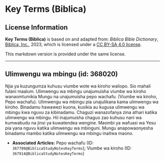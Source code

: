# Key Terms (Biblica)

## License Information

**Key Terms (Biblica)** is based on and adapted from: _Biblica Bible Dictionary_, [Biblica, Inc.](https://www.biblica.com/), 2023, which is licensed under a [CC BY-SA 4.0 license](https://creativecommons.org/licenses/by-sa/4.0/legalcode.en).

This markdown version is provided under the same license.



--------------------------------

## Ulimwengu wa mbingu (id: 368020)

Njia ya kuzungumza kuhusu viumbe wote wa kiroho waliopo. Sio mahali fulani maalum. Ulimwengu wa mbingu unajumuisha viumbe wa kiroho wanaomtumikia Mungu na unajumuisha pepo wachafu. (Viumbe wa kiroho, Pepo wachafu). Ulimwengu wa mbingu pia unajulikana kama ulimwengu wa kiroho. Binadamu hawawezi kuona, kusikia au kugusa ulimwengu wa mbingu kwa nguvu za kibinadamu. Chaguzi wanazofanya zina athari katika ulimwengu wa mbingu. Hii inajumuisha chaguo zao kuhusu nani wa kumwabudu na jinsi ya kuwatendea wengine. Maombi ya wafuasi wa Yesu pia yana nguvu katika ulimwengu wa mbinguni. Mungu anapowaonyesha binadamu mambo katika ulimwengu wa mbingu inaitwa maono.

* **Associated Articles:** Pepo wachafu (ID: `367709@BiblicaStudyNotesKeyTerms`); Viumbe wa kiroho (ID: `367914@BiblicaStudyNotesKeyTerms`)

